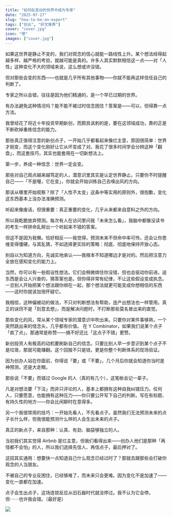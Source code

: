 ```yaml
---
title: "如何在变动的世界中成为专家"
date: "2025-07-27"
slug: "how-to-be-an-expert"
tags: ["创业", "好文推荐"]
cover: "cover.jpg"
icon: "😎"
images: ["cover.jpg"]
---
```

如果这世界是静止不变的，我们对观念的信心就能一路线性上升。某个想法经得起越多样、越严格的考验，就越可能是真的。许多人其实默默相信这一点——对「人性」这种变化不大的领域来说，这么想或许没错。



但对那些会变的东西——也就是几乎所有其他事物——你就不能再这样信任自己的判断了。



专家之所以会错，往往是因为他们精通的，是一个早已过期的世界。



有办法避免这种情况吗？能不能不被过时信念困住？答案是——可以，但得靠一点方法。



我曾经花了将近十年投资早期新创，而颇具讽刺的是，要在这领域成功，靠的正是不断砍掉重练信念的能力。



那些真正值得注意的新创点子，一开始几乎都看起来像烂主意，原因很简单：世界才刚变，而这个变化刚好让它从坏变成了对。我花了很多时间学会分辨这种「翻盘」，而这套技巧，其实也能套用在一切新想法上。



第一步，养成一种信念：世界一定会变。



那些对自己观点越来越笃定的人，潜意识里其实是认定世界静止。只要你不时提醒自己——「不是喔，它在变」，你就会开始训练自己去嗅出风的方向。



那该从哪里开始观察？除了「人性不太变」这条中等实用的原则外，很抱歉，变化这东西基本上没办法准确预测。



听起来像废话，但很重要：真正重要的变化，几乎从来都来自意料之外的方向。



所以我乾脆放弃预测。每次有人在访问里问我「未来怎么看」，我脑中都像没读书的考生一样拼命乱掰出一个听起来不错的答案。



但这不是因为我懒。恰好相反——我觉得，预测未来不但命中率可怜，还会让你思维变得僵硬。与其乱猜，不如选择更实际的策略：彻底、彻底地保持开放心态。



别自以为知道方向，先诚实地承认——我根本不知道哪边才是对的。然后把注意力全放在感知变化的能力上。



当然，你可以有一些假设性想法。它们会稍微绑住你没错，但也会驱动你前进。追东西是会让人兴奋的，猜答案也是。但你得非常有纪律，不让这些假设变成执念。
一旦别人开始把某个想法跟你绑在一起，那个想法就更可能变成你想相信的东西——这时你就该加倍怀疑它。



我相信，这种偏被动的做法，不只对判断想法有帮助，连产出想法也一样管用。真正的诀窍不是「刻意去想」，而是解决问题时，不打断那些莫名冒出来的直觉。



那些变化的风，常从某个领域专家的潜意识中吹出来。只要你对某件事够熟，一个突然跳出来的怪念头，几乎都有价值。
在 Y Combinator，如果我们说某个点子「疯了点」，那通常是称赞——搞不好还比「这点子不错」更赞。



新创投资人有极高的动机要刷新自己的信念。只要比别人早一步意识到某个点子不是垃圾，那就可能赚翻。这个回报不只是钱，更是你整个判断体系的现场验证。



因为创办人站在你面前，你得说「要」或「不要」，几个月后你就会知道你当时是神预测，还是大走眼。



那些说「不要」而错过 Google 的人（真的有几个），这笔帐会记一辈子。



凡是对想法要「下注」而非只评论的人，基本上都拥有这种自我纠错压力。任何人，只要愿意，也能拥有这种压力——你只要公开写下自己的判断。写在有标题、有持久性的地方——你会比闲聊时在意得多。



另一个我很常用的技巧：一开始先看人，不先看点子。虽然我们无法预测未来的点子长什么样，但我很能预测什么样的人会生出未来的点子。



真正的新点子，来自那种：认真、有劲、脑袋够独立的人。



当初我们其实觉得 Airbnb 是烂主意，但我们看得出来——创办人他们是那种「再怪都不会怕」的人，所以我们选择先信人、再信点子，最后押对了。



这招其实通用：想要快一点知道自己什么观念已经过时了？那就去跟那些会打破你观念的人当朋友。



不被自己的专业反困住，已经够难了，而未来只会更难。因为变化不是加速了——变化一直都在加速。



点子会生出点子，这场连锁反应从旧石器时代就没停过。我不认为它会停。
但⋯⋯也许我会错。（最好是）




![](https://prod-files-secure.s3.us-west-2.amazonaws.com/112d0858-5090-4d34-a606-b75eb8d65fd2/46476355-9cf3-4e99-9b7a-3531bc426380/1000202064.png?X-Amz-Algorithm=AWS4-HMAC-SHA256&X-Amz-Content-Sha256=UNSIGNED-PAYLOAD&X-Amz-Credential=ASIAZI2LB4663MVIRD4T%2F20250930%2Fus-west-2%2Fs3%2Faws4_request&X-Amz-Date=20250930T081921Z&X-Amz-Expires=3600&X-Amz-Security-Token=IQoJb3JpZ2luX2VjEF8aCXVzLXdlc3QtMiJHMEUCIBKRO6S3Yr5lDgyZuXQIdc7OEcavTkuOtMMzV2KcoXw4AiEAqKbABZmlUoXp6%2BfJeBuB4yzZlmLffiw1ivlpg3OIq7IqiAQI6P%2F%2F%2F%2F%2F%2F%2F%2F%2F%2FARAAGgw2Mzc0MjMxODM4MDUiDOb0LWinaNg3j8mqpircAx4flX3cmTt6ddXtjCpLFMP9rNp%2BGUjlA%2Fzy%2FN0J2m4n%2BnMlD5PVVH5mzMpPuK2K3spEaBAz61EeBMB2ifNpxUkaOfoQDgbGSUxMIFLmgLmLlVGzvTDqlcGLep9EbIjfC0vycRnnLzvGNJuMeIMXGUD7aJbEfqM8KX%2B%2Fhy6O2N%2BIov9GhdInCasOOSwXgjM5POEqaUCIARoWDE1jfJhZw%2BP7aJtx%2FmkdFNuFJNWriXPMmu0%2FciabCpvORUJzxt%2FgS%2FbYotz6igFvjoDxXm5NO%2BegThnj6Z0ovvIbf2hXDjoEsG7aiPmLRFbIn%2BzxRFI59rDPSJaj3%2BQ3BE0G%2BN851eeZH6UweFoSKtDrboQhGi65lOR5ZTUN16p45T2cv5hQJf5Dzf8AcgXOwFh43ANo6iA1cKsyWL8I8qYAHo1pe%2FGFDc8QaFgkPJ4rUeeB%2BGwIZlBzwq9T958InhEsY42BaSFH6hx1xGxzAUF8w1t%2BCT%2FPIsht5Fvo7ytFpxQLZ4PPX1TGN8Y3wHAY6GzSTSi8sP5UyKPBHVSk1rjUcYxyKN%2BjOCl6dttaUc0kw79uNABpeAUslg9kI1KWhISdUq%2BU%2Bp8esyA5%2B4tC1nCVhvkceu%2B9Q802zs9G%2FEVWo47%2FMLyG7sYGOqUB5ya819HdniWn0GIHtnmTZrdGZrXEWQSWIAiOi%2FK1K4nj7Zk7KfplTQUpfkCLJ5I1gu7eAXnEypvtknwtn8FPYYHuLbpT4qbGl1ZIZXlnYVwvPODzgXIr0CJqJeCxOWG%2BUG2%2BrRZB3vZ1wIm%2FnPbypMnvQUczjzD%2B0Uygu2L1hYTJAgkBpSUr73wGG8VynD9kEFkM4VsJS3D4vFbJcxaqmH5Du3yg&X-Amz-Signature=f263f41e16a8e0c7551099de8fa71ac0d14572da6c7a3c104c51925f1f0f7105&X-Amz-SignedHeaders=host&x-amz-checksum-mode=ENABLED&x-id=GetObject)


